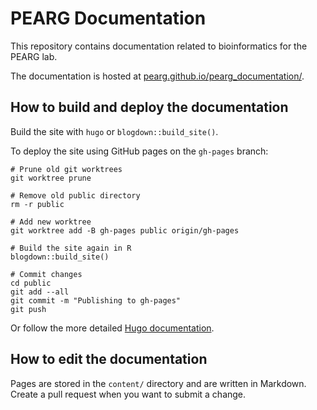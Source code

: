 # PEARG Documentation

This repository contains documentation related to bioinformatics for the PEARG
lab. 

The documentation is hosted at 
[pearg.github.io/pearg_documentation/](https://pearg.github.io/pearg_documentation/).


## How to build and deploy the documentation

Build the site with `hugo` or `blogdown::build_site()`.

To deploy the site using GitHub pages on the `gh-pages` branch:

```
# Prune old git worktrees
git worktree prune

# Remove old public directory
rm -r public

# Add new worktree
git worktree add -B gh-pages public origin/gh-pages

# Build the site again in R
blogdown::build_site()

# Commit changes
cd public
git add --all
git commit -m "Publishing to gh-pages"
git push
```

Or follow the more detailed [Hugo documentation](https://gohugo.io/hosting-and-deployment/hosting-on-github/).


## How to edit the documentation

Pages are stored in the `content/` directory and are written in Markdown.
Create a pull request when you want to submit a change.
